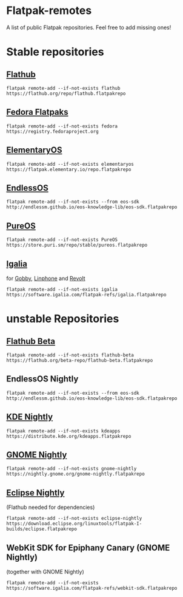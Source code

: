 # Flatpak-remotes
A list of public Flatpak repositories. Feel free to add missing ones!

# Stable repositories

## [Flathub](https://flathub.org)

    flatpak remote-add --if-not-exists flathub https://flathub.org/repo/flathub.flatpakrepo
  
## [Fedora Flatpaks](https://fedoraproject.org/wiki/SIGs/Flatpak#Why_do_we_need_Fedora_Flatpaks?)

    flatpak remote-add --if-not-exists fedora https://registry.fedoraproject.org
    
## [ElementaryOS](https://appcenter.elementary.io/)

    flatpak remote-add --if-not-exists elementaryos https://flatpak.elementary.io/repo.flatpakrepo


## [EndlessOS](http://endlessm.github.io/eos-knowledge-lib/contributing)

    flatpak remote-add --if-not-exists --from eos-sdk http://endlessm.github.io/eos-knowledge-lib/eos-sdk.flatpakrepo
    
    
## [PureOS](https://puri.sm/posts/introducing-flatpaks-on-pureos/)

    flatpak remote-add --if-not-exists PureOS https://store.puri.sm/repo/stable/pureos.flatpakrepo

## [Igalia](https://software.igalia.com/)
for [Gobby](https://gobby.github.io/), [Linphone](https://gobby.github.io/) and [Revolt](https://github.com/aperezdc/revolt/)

    flatpak remote-add --if-not-exists igalia https://software.igalia.com/flatpak-refs/igalia.flatpakrepo

# unstable Repositories

## [Flathub Beta](https://discourse.flathub.org/t/how-to-use-flathub-beta/2111)

    flatpak remote-add --if-not-exists flathub-beta https://flathub.org/beta-repo/flathub-beta.flatpakrepo

## EndlessOS Nightly

    flatpak remote-add --if-not-exists --from eos-sdk http://endlessm.github.io/eos-knowledge-lib/eos-sdk.flatpakrepo

 ## [KDE Nightly](https://apps.kde.org/)

    flatpak remote-add --if-not-exists kdeapps https://distribute.kde.org/kdeapps.flatpakrepo
    
## [GNOME Nightly](https://wiki.gnome.org/Apps/Nightly)

    flatpak remote-add --if-not-exists gnome-nightly https://nightly.gnome.org/gnome-nightly.flatpakrepo

    
## [Eclipse Nightly](http://eclipse.matbooth.co.uk/flatpak/nightlies.html)
(Flathub needed for dependencies)

    flatpak remote-add --if-not-exists eclipse-nightly https://download.eclipse.org/linuxtools/flatpak-I-builds/eclipse.flatpakrepo

## WebKit SDK for Epiphany Canary (GNOME Nightly)
(together with GNOME Nightly)

    flatpak remote-add --if-not-exists https://software.igalia.com/flatpak-refs/webkit-sdk.flatpakrepo
